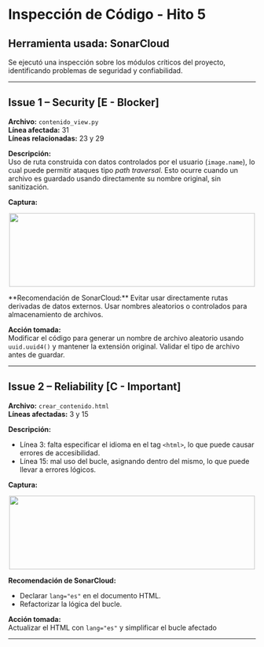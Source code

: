 # Inspección de Código - Hito 5

## Herramienta usada: SonarCloud

Se ejecutó una inspección sobre los módulos críticos del proyecto, identificando problemas de seguridad y confiabilidad.

---

## Issue 1 – Security [E - Blocker]

**Archivo:** `contenido_view.py`  
**Línea afectada:** 31  
**Líneas relacionadas:** 23 y 29  

**Descripción:**  
Uso de ruta construida con datos controlados por el usuario (`image.name`), lo cual puede permitir ataques tipo *path traversal*. Esto ocurre cuando un archivo es guardado usando directamente su nombre original, sin sanitización.

**Captura:**
<p align="center">
  <img src="https://github.com/user-attachments/assets/f4f29c4f-28f1-418d-a006-ab9b3bd7e3d6" width="500" height="150">
</p>
**Recomendación de SonarCloud:**  
Evitar usar directamente rutas derivadas de datos externos. Usar nombres aleatorios o controlados para almacenamiento de archivos.

**Acción tomada:**  
Modificar el código para generar un nombre de archivo aleatorio usando `uuid.uuid4()` y mantener la extensión original. Validar el tipo de archivo antes de guardar.

---

## Issue 2 – Reliability [C - Important]

**Archivo:** `crear_contenido.html`  
**Líneas afectadas:** 3 y 15  

**Descripción:**  
- Línea 3: falta especificar el idioma en el tag `<html>`, lo que puede causar errores de accesibilidad.  
- Línea 15: mal uso del bucle, asignando dentro del mismo, lo que puede llevar a errores lógicos.

**Captura:**

<p align="center">
  <img src="https://github.com/user-attachments/assets/8477a8b9-b3bb-4617-bac2-076ad25e7731" width="500" height="150">
</p>

**Recomendación de SonarCloud:**  
- Declarar `lang="es"` en el documento HTML.
- Refactorizar la lógica del bucle.

**Acción tomada:**  
Actualizar el HTML con `lang="es"` y simplificar el bucle afectado

---
